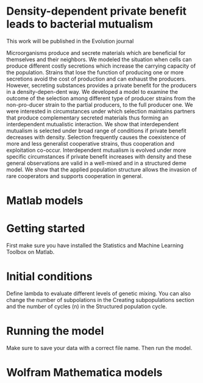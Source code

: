 # Density-dependent private benefit leads to bacterial mutualism
This work will be published in the Evolution journal 

Microorganisms produce and secrete materials which are beneficial for themselves and their neighbors. We modeled the situation when cells can produce different costly secretions which increase the carrying capacity of the population. Strains that lose the function of producing one or more secretions avoid the cost of production and can exhaust the producers. However, secreting substances provides a private benefit for the producers in a density-depen\-dent way. We developed a model to examine the outcome of the selection among different type of producer strains from the non-pro\-ducer strain to the partial producers, to the full producer one. We were interested in circumstances under which selection maintains partners that produce complementary secreted materials thus forming an interdependent mutualistic interaction. We show that interdependent mutualism is selected under broad range of conditions if private benefit decreases with density. Selection frequently causes the coexistence of more and less generalist cooperative strains, thus cooperation and exploitation co-occur. Interdependent mutualism is evolved under more specific circumstances if private benefit increases with density and these general observations are valid in a well-mixed  and in a structured deme model. We show that the applied population structure  allows the invasion of rare cooperators and supports cooperation in general.

# Matlab models

# Getting started

First make sure you have installed the Statistics and Machine Learning Toolbox on Matlab. 

# Initial conditions

Define lambda to evaluate different levels of genetic mixing. You can also change the number of subpolations in the Creating subpopulations section and the number of cycles (n) in the Structured population cycle.

# Running the model
Make sure to save your data with a correct file name. Then run the model.

# Wolfram Mathematica models







